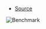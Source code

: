 - [Source](https://github.com/razonyang/go-http-routing-benchmark)

![Benchmark](/img/benchmark.png)